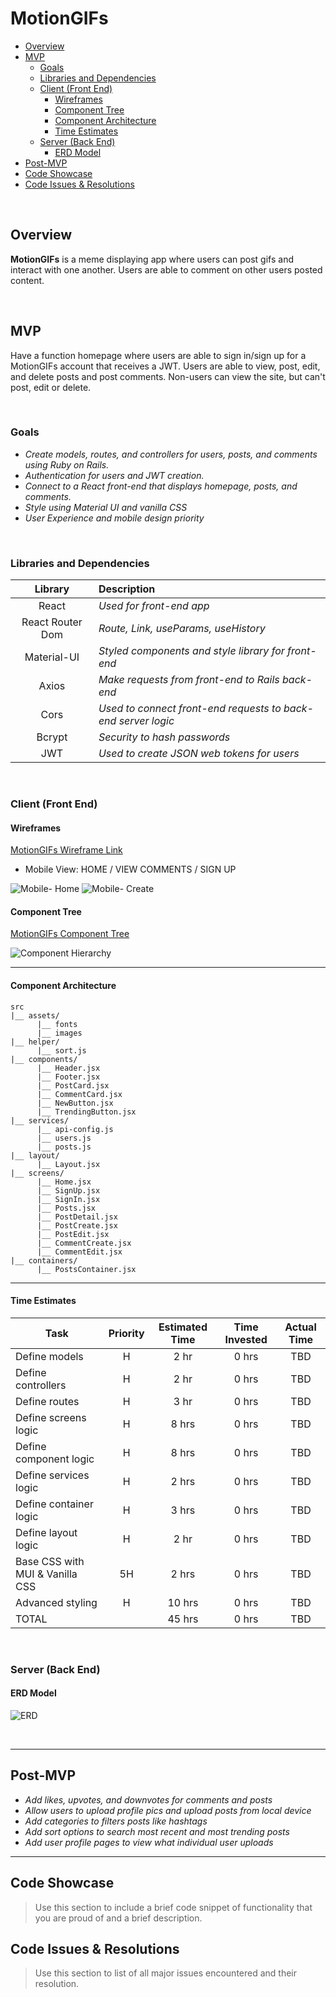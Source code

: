 # MotionGIFs

- [Overview](#overview)
- [MVP](#mvp)
  - [Goals](#goals)
  - [Libraries and Dependencies](#libraries-and-dependencies)
  - [Client (Front End)](#client-front-end)
    - [Wireframes](#wireframes)
    - [Component Tree](#component-tree)
    - [Component Architecture](#component-architecture)
    - [Time Estimates](#time-estimates)
  - [Server (Back End)](#server-back-end)
    - [ERD Model](#erd-model)
- [Post-MVP](#post-mvp)
- [Code Showcase](#code-showcase)
- [Code Issues & Resolutions](#code-issues--resolutions)

<br>

## Overview

**MotionGIFs** is a meme displaying app where users can post gifs and interact with one another. Users are able to comment on other users posted content.

<br>

## MVP

Have a function homepage where users are able to sign in/sign up for a MotionGIFs account that receives a JWT. Users are able to view, post, edit, and delete posts and post comments. Non-users can view the site, but can't post, edit or delete.

<br>

### Goals

- _Create models, routes, and controllers for users, posts, and comments using Ruby on Rails._
- _Authentication for users and JWT creation._
- _Connect to a React front-end that displays homepage, posts, and comments._
- _Style using Material UI and vanilla CSS_
- _User Experience and mobile design priority_

<br>

### Libraries and Dependencies

|     Library      | Description                                                   |
| :--------------: | :------------------------------------------------------------ |
|      React       | _Used for front-end app_                                      |
| React Router Dom | _Route, Link, useParams, useHistory_                          |
|   Material-UI    | _Styled components and style library for front-end_           |
|      Axios       | _Make requests from front-end to Rails back-end_              |
|       Cors       | _Used to connect front-end requests to back-end server logic_ |
|      Bcrypt      | _Security to hash passwords_                                  |
|       JWT        | _Used to create JSON web tokens for users_                    |

<br>

### Client (Front End)

#### Wireframes

[MotionGIFs Wireframe Link](https://www.figma.com/file/Aram4qlCgewyO2y9AsqYUg/MotionGifs?node-id=0%3A1 "wireframe link")

- Mobile View: HOME / VIEW COMMENTS / SIGN UP

![Mobile- Home](assets/motionGIFs_figma_home.png)
![Mobile- Create](assets/motionGIFs_figma_create.png)

#### Component Tree

[MotionGIFs Component Tree](https://whimsical.com/5NuTVxmc7QZRhmAcy24TTs "component tree")

![Component Hierarchy](assets/MotionGIFs_ComponentHierarchy.png)

---

#### Component Architecture

```structure
src
|__ assets/
      |__ fonts
      |__ images
|__ helper/
      |__ sort.js
|__ components/
      |__ Header.jsx
      |__ Footer.jsx
      |__ PostCard.jsx
      |__ CommentCard.jsx
      |__ NewButton.jsx
      |__ TrendingButton.jsx
|__ services/
      |__ api-config.js
      |__ users.js
      |__ posts.js
|__ layout/
      |__ Layout.jsx
|__ screens/
      |__ Home.jsx
      |__ SignUp.jsx
      |__ SignIn.jsx
      |__ Posts.jsx
      |__ PostDetail.jsx
      |__ PostCreate.jsx
      |__ PostEdit.jsx
      |__ CommentCreate.jsx
      |__ CommentEdit.jsx
|__ containers/
      |__ PostsContainer.jsx
```

---

#### Time Estimates

| Task                            | Priority | Estimated Time | Time Invested | Actual Time |
| ------------------------------- | :------: | :------------: | :-----------: | :---------: |
| Define models                   |    H     |      2 hr      |     0 hrs     |     TBD     |
| Define controllers              |    H     |      2 hr      |     0 hrs     |     TBD     |
| Define routes                   |    H     |      3 hr      |     0 hrs     |     TBD     |
| Define screens logic            |    H     |     8 hrs      |     0 hrs     |     TBD     |
| Define component logic          |    H     |     8 hrs      |     0 hrs     |     TBD     |
| Define services logic           |    H     |     2 hrs      |     0 hrs     |     TBD     |
| Define container logic          |    H     |     3 hrs      |     0 hrs     |     TBD     |
| Define layout logic             |    H     |      2 hr      |     0 hrs     |     TBD     |
| Base CSS with MUI & Vanilla CSS |    5H    |     2 hrs      |     0 hrs     |     TBD     |
| Advanced styling                |    H     |     10 hrs     |     0 hrs     |     TBD     |
| TOTAL                           |          |     45 hrs     |     0 hrs     |     TBD     |

<br>

### Server (Back End)

#### ERD Model

![ERD](assets/MotionGIFs.drawio.png)

<br>

---

## Post-MVP

- _Add likes, upvotes, and downvotes for comments and posts_
- _Allow users to upload profile pics and upload posts from local device_
- _Add categories to filters posts like hashtags_
- _Add sort options to search most recent and most trending posts_
- _Add user profile pages to view what individual user uploads_

---

## Code Showcase

> Use this section to include a brief code snippet of functionality that you are proud of and a brief description.

## Code Issues & Resolutions

> Use this section to list of all major issues encountered and their resolution.

